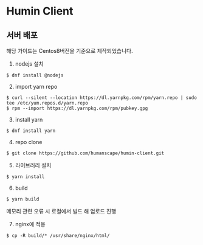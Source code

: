 # Humin Client

## 서버 배포

해당 가이드는 Centos8버전을 기준으로 제작되었습니다.

1. nodejs 설치

```
$ dnf install @nodejs
```

2. import yarn repo

```
$ curl --silent --location https://dl.yarnpkg.com/rpm/yarn.repo | sudo tee /etc/yum.repos.d/yarn.repo
$ rpm --import https://dl.yarnpkg.com/rpm/pubkey.gpg
```

3. install yarn
```
$ dnf install yarn
```

4. repo clone
```
$ git clone https://github.com/humanscape/humin-client.git
```

5. 라이브러리 설치
```
$ yarn install
```

6. build
```
$ yarn build
```

메모리 관련 오류 시 로컬에서 빌드 해 업로드 진행

7. nginx에 적용
```
$ cp -R build/* /usr/share/nginx/html/
```